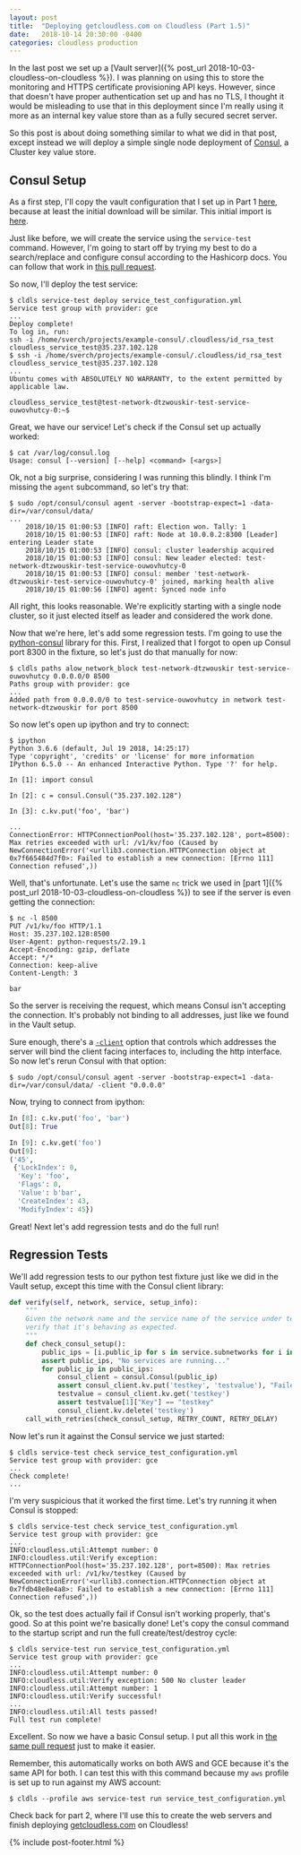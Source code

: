 ```yaml
---
layout: post
title:  "Deploying getcloudless.com on Cloudless (Part 1.5)"
date:   2018-10-14 20:30:00 -0400
categories: cloudless production
---
```

In the last post we set up a [Vault server]({% post_url
2018-10-03-cloudless-on-cloudless %}). I was planning on using this to store the
monitoring and HTTPS certificate provisioning API keys. However, since that
doesn't have proper authentication set up and has no TLS, I thought it would be
misleading to use that in this deployment since I'm really using it more as an
internal key value store than as a fully secured secret server.

So this post is about doing something similar to what we did in that post,
except instead we will deploy a simple single node deployment of
[Consul](https://www.consul.io/), a Cluster key value store.

## Consul Setup

As a first step, I'll copy the vault configuration that I set up in Part 1
[here](https://github.com/getcloudless/example-vault), because at least the
initial download will be similar. This initial import is
[here](https://github.com/getcloudless/example-consul/pull/1).

Just like before, we will create the service using the `service-test` command.
However, I'm going to start off by trying my best to do a search/replace and
configure consul according to the Hashicorp docs. You can follow that work in
[this pull request](https://github.com/getcloudless/example-consul/pull/2).

So now, I'll deploy the test service:

```
$ cldls service-test deploy service_test_configuration.yml 
Service test group with provider: gce
...
Deploy complete!
To log in, run:
ssh -i /home/sverch/projects/example-consul/.cloudless/id_rsa_test cloudless_service_test@35.237.102.128
$ ssh -i /home/sverch/projects/example-consul/.cloudless/id_rsa_test cloudless_service_test@35.237.102.128
...
Ubuntu comes with ABSOLUTELY NO WARRANTY, to the extent permitted by
applicable law.

cloudless_service_test@test-network-dtzwouskir-test-service-ouwovhutcy-0:~$ 
```

Great, we have our service!  Let's check if the Consul set up actually worked:

```
$ cat /var/log/consul.log 
Usage: consul [--version] [--help] <command> [<args>]
```

Ok, not a big surprise, considering I was running this blindly.  I think I'm
missing the `agent` subcommand, so let's try that:

```
$ sudo /opt/consul/consul agent -server -bootstrap-expect=1 -data-dir=/var/consul/data/
...
    2018/10/15 01:00:53 [INFO] raft: Election won. Tally: 1
    2018/10/15 01:00:53 [INFO] raft: Node at 10.0.0.2:8300 [Leader] entering Leader state
    2018/10/15 01:00:53 [INFO] consul: cluster leadership acquired
    2018/10/15 01:00:53 [INFO] consul: New leader elected: test-network-dtzwouskir-test-service-ouwovhutcy-0
    2018/10/15 01:00:53 [INFO] consul: member 'test-network-dtzwouskir-test-service-ouwovhutcy-0' joined, marking health alive
    2018/10/15 01:00:56 [INFO] agent: Synced node info
```

All right, this looks reasonable. We're explicitly starting with a single node
cluster, so it just elected itself as leader and considered the work done.

Now that we're here, let's add some regression tests. I'm going to use the
[python-consul](https://github.com/cablehead/python-consul) library for this.
First, I realized that I forgot to open up Consul port 8300 in the fixture, so
let's just do that manually for now:

```
$ cldls paths alow_network_block test-network-dtzwouskir test-service-ouwovhutcy 0.0.0.0/0 8500
Paths group with provider: gce
...
Added path from 0.0.0.0/0 to test-service-ouwovhutcy in network test-network-dtzwouskir for port 8500
```

So now let's open up ipython and try to connect:

```
$ ipython
Python 3.6.6 (default, Jul 19 2018, 14:25:17) 
Type 'copyright', 'credits' or 'license' for more information
IPython 6.5.0 -- An enhanced Interactive Python. Type '?' for help.

In [1]: import consul

In [2]: c = consul.Consul("35.237.102.128")

In [3]: c.kv.put('foo', 'bar')

...
ConnectionError: HTTPConnectionPool(host='35.237.102.128', port=8500): Max retries exceeded with url: /v1/kv/foo (Caused by NewConnectionError('<urllib3.connection.HTTPConnection object at 0x7f665484d7f0>: Failed to establish a new connection: [Errno 111] Connection refused',))
```

Well, that's unfortunate. Let's use the same `nc` trick we used in [part 1]({%
post_url 2018-10-03-cloudless-on-cloudless %}) to see if the server is even
getting the connection:

```
$ nc -l 8500
PUT /v1/kv/foo HTTP/1.1
Host: 35.237.102.128:8500
User-Agent: python-requests/2.19.1
Accept-Encoding: gzip, deflate
Accept: */*
Connection: keep-alive
Content-Length: 3

bar
```

So the server is receiving the request, which means Consul isn't accepting the
connection. It's probably not binding to all addresses, just like we found in
the Vault setup.

Sure enough, there's a
[`-client`](https://www.consul.io/docs/agent/options.html#_client) option that
controls which addresses the server will bind the client facing interfaces to,
including the http interface. So now let's rerun Consul with that option:

```shell
$ sudo /opt/consul/consul agent -server -bootstrap-expect=1 -data-dir=/var/consul/data/ -client "0.0.0.0"
```

Now, trying to connect from ipython:

```python
In [8]: c.kv.put('foo', 'bar')
Out[8]: True

In [9]: c.kv.get('foo')
Out[9]:
('45',
 {'LockIndex': 0,
  'Key': 'foo',
  'Flags': 0,
  'Value': b'bar',
  'CreateIndex': 43,
  'ModifyIndex': 45})
```

Great!  Next let's add regression tests and do the full run!

## Regression Tests

We'll add regression tests to our python test fixture just like we did in the
Vault setup, except this time with the Consul client library:

```python
def verify(self, network, service, setup_info):
    """
    Given the network name and the service name of the service under test,
    verify that it's behaving as expected.
    """
    def check_consul_setup():
        public_ips = [i.public_ip for s in service.subnetworks for i in s.instances]
        assert public_ips, "No services are running..."
        for public_ip in public_ips:
            consul_client = consul.Consul(public_ip)
            assert consul_client.kv.put('testkey', 'testvalue'), "Failed to put test key!"
            testvalue = consul_client.kv.get('testkey')
            assert testvalue[1]["Key"] == "testkey"
            consul_client.kv.delete('testkey')
    call_with_retries(check_consul_setup, RETRY_COUNT, RETRY_DELAY)
```

Now let's run it against the Consul service we just started:

```shell
$ cldls service-test check service_test_configuration.yml 
Service test group with provider: gce
...
Check complete!
...
```

I'm very suspicious that it worked the first time. Let's try running it when
Consul is stopped:

```shell
$ cldls service-test check service_test_configuration.yml 
Service test group with provider: gce
...
INFO:cloudless.util:Attempt number: 0
INFO:cloudless.util:Verify exception: HTTPConnectionPool(host='35.237.102.128', port=8500): Max retries exceeded with url: /v1/kv/testkey (Caused by NewConnectionError('<urllib3.connection.HTTPConnection object at 0x7fdb48e8e4a8>: Failed to establish a new connection: [Errno 111] Connection refused',))
```

Ok, so the test does actually fail if Consul isn't working properly, that's
good. So at this point we're basically done! Let's copy the consul command to
the startup script and run the full create/test/destroy cycle:

```
$ cldls service-test run service_test_configuration.yml 
Service test group with provider: gce
...
INFO:cloudless.util:Attempt number: 0
INFO:cloudless.util:Verify exception: 500 No cluster leader
INFO:cloudless.util:Attempt number: 1
INFO:cloudless.util:Verify successful!
...
INFO:cloudless.util:All tests passed!
Full test run complete!
```

Excellent. So now we have a basic Consul setup. I put all this work in [the same
pull request](https://github.com/getcloudless/example-consul/pull/2) just to
make it easier.

Remember, this automatically works on both AWS and GCE because it's the same API
for both. I can test this with this command because my `aws` profile is set up
to run against my AWS account:

```
$ cldls --profile aws service-test run service_test_configuration.yml
```

Check back for part 2, where I'll use this to create the web servers and finish
deploying [getcloudless.com](https://getcloudless.com) on Cloudless!

{% include post-footer.html %}
